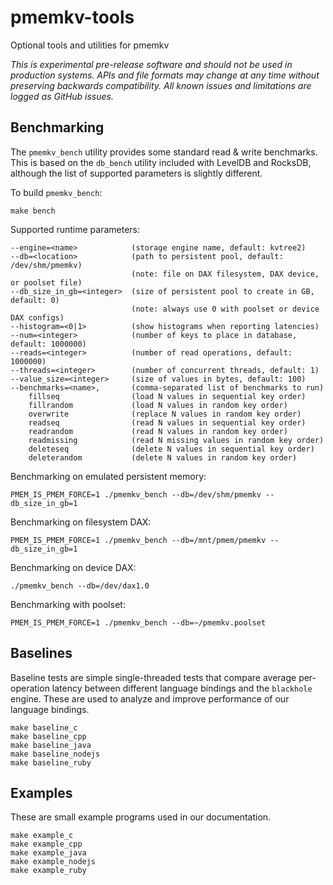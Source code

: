# pmemkv-tools
Optional tools and utilities for pmemkv

*This is experimental pre-release software and should not be used in
production systems. APIs and file formats may change at any time without
preserving backwards compatibility. All known issues and limitations
are logged as GitHub issues.*

<a name="benchmarking"></a>

Benchmarking
------------

The `pmemkv_bench` utility provides some standard read & write benchmarks. This is
based on the `db_bench` utility included with LevelDB and RocksDB, although the
list of supported parameters is slightly different.

To build `pmemkv_bench`:

```
make bench
```

Supported runtime parameters:

```
--engine=<name>            (storage engine name, default: kvtree2)
--db=<location>            (path to persistent pool, default: /dev/shm/pmemkv)
                           (note: file on DAX filesystem, DAX device, or poolset file)
--db_size_in_gb=<integer>  (size of persistent pool to create in GB, default: 0)
                           (note: always use 0 with poolset or device DAX configs)
--histogram=<0|1>          (show histograms when reporting latencies)
--num=<integer>            (number of keys to place in database, default: 1000000)
--reads=<integer>          (number of read operations, default: 1000000)
--threads=<integer>        (number of concurrent threads, default: 1)
--value_size=<integer>     (size of values in bytes, default: 100)
--benchmarks=<name>,       (comma-separated list of benchmarks to run)
    fillseq                (load N values in sequential key order)
    fillrandom             (load N values in random key order)
    overwrite              (replace N values in random key order)
    readseq                (read N values in sequential key order)
    readrandom             (read N values in random key order)
    readmissing            (read N missing values in random key order)
    deleteseq              (delete N values in sequential key order)
    deleterandom           (delete N values in random key order)
```

Benchmarking on emulated persistent memory:

```
PMEM_IS_PMEM_FORCE=1 ./pmemkv_bench --db=/dev/shm/pmemkv --db_size_in_gb=1
```

Benchmarking on filesystem DAX:

```
PMEM_IS_PMEM_FORCE=1 ./pmemkv_bench --db=/mnt/pmem/pmemkv --db_size_in_gb=1
```

Benchmarking on device DAX:

```
./pmemkv_bench --db=/dev/dax1.0
```

Benchmarking with poolset:

```
PMEM_IS_PMEM_FORCE=1 ./pmemkv_bench --db=~/pmemkv.poolset
```

<a name="baselines"></a>

Baselines
---------

Baseline tests are simple single-threaded tests that compare average per-operation 
latency between different language bindings and the `blackhole` engine. These are
used to analyze and improve performance of our language bindings.

```
make baseline_c
make baseline_cpp
make baseline_java
make baseline_nodejs
make baseline_ruby
```

<a name="examples"></a>

Examples
--------

These are small example programs used in our documentation.

```
make example_c
make example_cpp
make example_java
make example_nodejs
make example_ruby
```
